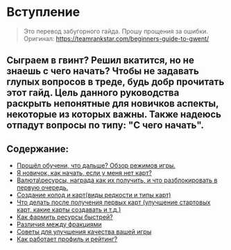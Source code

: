 # Вступление
>Это перевод забугорного гайда. Прошу прощения за ошибки. Оригинал: https://teamrankstar.com/beginners-guide-to-gwent/

Сыграем в гвинт? Решил вкатится, но не знаешь с чего начать? Чтобы не задавать глупых вопросов в треде, будь добр прочитать этот гайд. Цель данного руководства раскрыть непонятные для новичков аспекты, некоторые из которых важны. Также надеюсь отпадут вопросы по типу: "С чего начать". 
------
Содержание:
------
+ [Прошёл обучени, что дальше? Обзор режимов игры.](1.md) 
+ [Я новичок, как начать, если у меня нет карт?](2.md) 
+ [Валюта\ресурсы, награда как их получить, и что разблокировать в первую очередь.](3.md)
+ [Создание колод и карт(виды редкости и типы карт)](4.md)
+ [Что делать после получения первых карт (улучшение стартовых карт, какие карты создавать и т.д.)](5.md)
+ [Как фармить ресурсы быстрей?](6.md)
+ [Различия между фракциями](7.md)
+ [Советы для улучшения качества вашей игры](8.md)
+ [Как работает профиль и рейтинг?](9.md)
